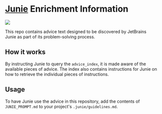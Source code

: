 # [Junie](https://www.jetbrains.com/junie/) Enrichment Information

![](https://img.shields.io/badge/junie-side_project-blue) 

This repo contains advice text designed to be discovered by JetBrains Junie as part of its problem-solving process.

## How it works

By instructing Junie to query the `advice_index`, it is made aware of the available pieces of advice. The index also contains instructions for Junie on how to retrieve the individual pieces of instructions.

## Usage

To have Junie use the advice in this repository, add the contents of `JUNIE_PROMPT.md` to your project's `.junie/guidelines.md`.